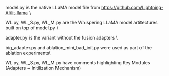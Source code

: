 model.py is the native LLaMA model file from https://github.com/Lightning-AI/lit-llama \\ 

WL.py, WL_S.py, WL_M.py are the Whispering LLaMA model artitectures built on top of model.py \\

adapter.py is the variant without the fusion adapters \\

big_adapter.py and ablation_mini_bad_init.py were used as part of the ablation experiments\\

WL.py, WL_S.py, WL_M.py have comments highlighting Key Modules (Adapters + Initilization Mechanism)